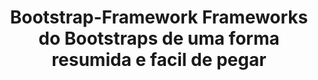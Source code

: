 <h1 align="center">Bootstrap-Framework
Frameworks do Bootstraps de uma forma resumida e facil de pegar</h1>
